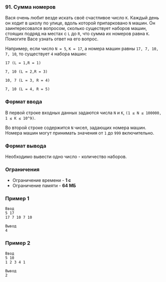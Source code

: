 ### 91. Сумма номеров
Вася очень любит везде искать своё счастливое число `K`. Каждый день он ходит в школу по улице, вдоль которой припарковано `N` машин. Он заинтересовался вопросом, сколько существует наборов машин, стоящих подряд на местах с `L` до `R`, что сумма их номеров равна `K`. Помогите Васе узнать ответ на его вопрос.

Например, если число
`N = 5`,
`K = 17`, а номера машин равны `17, 7, 10, 7, 10`, то существует `4` набора машин:

`17 (L = 1,R = 1)`

`7, 10 (L = 2,R = 3)`

`10, 7 (L = 3, R = 4)`

`7, 10 (L = 4, R = 5)`

### Формат ввода
В первой строке входных данных задаются числа
`N` и
`K`, `(1 ≤ N ≤ 100000, 1 ≤ K ≤ 10^9)`.

Во второй строке содержится `N` чисел, задающих номера машин. Номера машин могут принимать значения от `1` до `999` включительно.

### Формат вывода
Необходимо вывести одно число - количество наборов.

### Ограничения
- Ограничение времени - **1 с**
- Ограничение памяти - **64 МБ**

### Пример 1
```
Ввод
5 17
17 7 10 7 10

Вывод
4
```

### Пример 2
```
Ввод
5 10
1 2 3 4 1

Вывод
2
```
